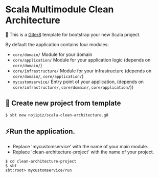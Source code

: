 # Scala Multimodule Clean Architecture

🚀 This is a [Giter8](http://www.foundweekends.org/giter8/) template for bootstrap your new Scala project.

By default the application contains four modules:
* `core/domain/` Module for your domain
* `core/application/` Module for your application logic (depends on `core/domain/`)
* `core/infrastructure/` Module for your infrastructure (depends on `core/domain/`, `core/application/`)
* `mycustomservice/` Entry point of your application, (depends on `core/infrastructure/`, `core/domain/`, `core/application/`))

## 🔧 Create new project from template
```shell
$ sbt new nojipiz/scala-clean-architecture.g8
```

## ⚡️Run the application.
- Replace 'mycustomservice' with the name of your main module.
- Replace 'clean-architecture-project' with the name of your project.

```shell
$ cd clean-architecture-project
$ sbt
sbt:root> mycustomservice/run
```
